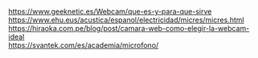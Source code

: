 https://www.geeknetic.es/Webcam/que-es-y-para-que-sirve  
https://www.ehu.eus/acustica/espanol/electricidad/micres/micres.html  
https://hiraoka.com.pe/blog/post/camara-web-como-elegir-la-webcam-ideal  
https://svantek.com/es/academia/microfono/
